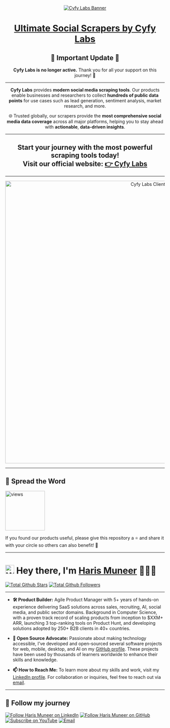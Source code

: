 <a href="https://www.cyfylabs.com" target="_blank">
  <div align="center">
    <img src="https://github.com/user-attachments/assets/af26e079-f7fe-4b2d-b403-cc477b7327fb" alt="Cyfy Labs Banner"/>
  </div>
</a>

<div align="center">
  <h1><a href="https://www.cyfylabs.com">Ultimate Social Scrapers by Cyfy Labs</a></h1>

  <h2>📢 Important Update 📢</h2>

 **Cyfy Labs is no longer active.**  Thank you for all your support on this journey! 🫶

---

  **Cyfy Labs** provides **modern social media scraping tools**. Our products enable businesses and researchers to collect **hundreds of public data points** for use cases such as lead generation, sentiment analysis, market research, and more. 

🌐 Trusted globally, our scrapers provide the **most comprehensive social media data coverage** across all major platforms, helping you to stay ahead with **actionable**, **data-driven insights**.
</div>

---

<div align="center">
  <h2>Start your journey with the most powerful scraping tools today!<br>Visit our official website: <a href="https://www.cyfylabs.com" target="_blank">👉 Cyfy Labs</a></h2>
</div>

---

<a href="https://www.cyfylabs.com" target="_blank">
  <div align="center">
    <img width="893" alt="Cyfy Labs Clients" src="https://github.com/user-attachments/assets/d3075c01-7b5f-4a6c-aeec-2a5f442cd395">
  </div>
</a>

---


## 🌟 **Spread the Word**  
<a href="https://github.com/harismuneer"><img alt="views" title="Github views" src="https://komarev.com/ghpvc/?username=harismuneer&style=flat-square" width="125"/></a>

If you found our products useful, please give this repository a ⭐️ and share it with your circle so others can also benefit! 🚀

<!-- PROFILE_INTRO_START -->

<hr>

<h1> <a href="#"><img src="https://media.giphy.com/media/hvRJCLFzcasrR4ia7z/giphy.gif" alt="Waving hand" width="28"></a>
Hey there, I'm <a href="https://www.linkedin.com/in/harismuneer/">Haris Muneer</a> 👨🏻‍💻
</h1>


<a href="https://github.com/harismuneer"><img src="https://img.shields.io/github/stars/harismuneer" alt="Total Github Stars"></a>
<a href="https://github.com/harismuneer?tab=followers"><img src="https://img.shields.io/github/followers/harismuneer" alt="Total Github Followers"></a>

<hr>

- <b>🛠️ Product Builder:</b> Agile Product Manager with 5+ years of hands-on experience delivering SaaS solutions across sales, recruiting, AI, social media, and public sector domains. Background in Computer Science, with a proven track record of scaling products from inception to $XXM+ ARR, launching 3 top-ranking tools on Product Hunt, and developing solutions adopted by 250+ B2B clients in 40+ countries.  
 
- <b>🌟 Open Source Advocate:</b> Passionate about making technology accessible, I’ve developed and open-sourced several software projects for web, mobile, desktop, and AI on my <a href="https://github.com/harismuneer">GitHub profile</a>. These projects have been used by thousands of learners worldwide to enhance their skills and knowledge.

- <b>📫 How to Reach Me:</b> To learn more about my skills and work, visit my <a href="https://www.linkedin.com/in/harismuneer">LinkedIn profile</a>. For collaboration or inquiries, feel free to reach out via <a href="mailto:haris.muneer5@gmail.com">email</a>.

<hr>

<h2 align="left">🤝 Follow my journey</h2>
<p align="left">
  <a href="https://www.linkedin.com/in/harismuneer"><img title="Follow Haris Muneer on LinkedIn" src="https://img.shields.io/badge/LinkedIn-0077B5?style=for-the-badge&logo=linkedin&logoColor=white"/></a>
  <a href="https://github.com/harismuneer"><img title="Follow Haris Muneer on GitHub" src="https://img.shields.io/badge/GitHub-100000?style=for-the-badge&logo=github&logoColor=white"/></a>
  <a href="https://www.youtube.com/@haris_muneer?sub_confirmation=1"><img title="Subscribe on YouTube" src="https://img.shields.io/badge/YouTube-FF0000?style=for-the-badge&logo=youtube&logoColor=white"/></a> 
  <a href="mailto:haris.muneer5@gmail.com"><img title="Email" src="https://img.shields.io/badge/Gmail-D14836?style=for-the-badge&logo=gmail&logoColor=white"/></a>
</p>



<!-- PROFILE_INTRO_END -->





